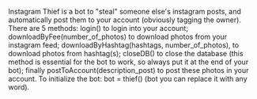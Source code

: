 Instagram Thief is a bot to "steal" someone else's instagram posts, and automatically post them to your account (obviously tagging the owner). There are 5 methods: login() to login into your account; downloadByFee(number_of_photos) to download photos from your instagram feed; downloadByHashtag(hashtags, number_of_photos), to download photos from hashtag(s); closeDB() to close the database (this method is essential for the bot to work, so always put it at the end of your bot); finally postToAccount(description_post) to post these photos in your account. To initialize the bot:
bot = thief() (bot you can replace it with any word).